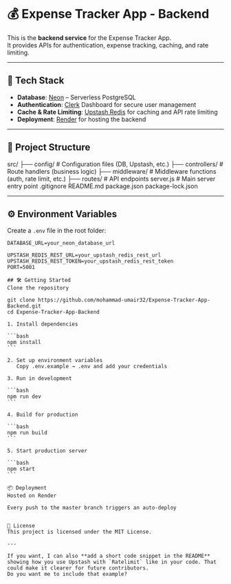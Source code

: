 # 💰 Expense Tracker App - Backend

This is the **backend service** for the Expense Tracker App.  
It provides APIs for authentication, expense tracking, caching, and rate limiting.

---

## 🚀 Tech Stack

- **Database**: [Neon](https://neon.tech/) – Serverless PostgreSQL
- **Authentication**: [Clerk](https://clerk.com/) Dashboard for secure user management
- **Cache & Rate Limiting**: [Upstash Redis](https://upstash.com/) for caching and API rate limiting
- **Deployment**: [Render](https://render.com/) for hosting the backend

---

## 📂 Project Structure

src/
├── config/ # Configuration files (DB, Upstash, etc.)
├── controllers/ # Route handlers (business logic)
├── middleware/ # Middleware functions (auth, rate limit, etc.)
├── routes/ # API endpoints
server.js # Main server entry point
.gitignore
README.md
package.json
package-lock.json

---

## ⚙️ Environment Variables

Create a `.env` file in the root folder:

````env
DATABASE_URL=your_neon_database_url

UPSTASH_REDIS_REST_URL=your_upstash_redis_rest_url
UPSTASH_REDIS_REST_TOKEN=your_upstash_redis_rest_token
PORT=5001

## 🛠 Getting Started
Clone the repository

git clone https://github.com/mohammad-umair32/Expense-Tracker-App-Backend.git
cd Expense-Tracker-App-Backend

1. Install dependencies

```bash
npm install
```

2. Set up environment variables
   Copy .env.example → .env and add your credentials

3. Run in development

```bash
npm run dev
```

4. Build for production

```bash
npm run build
```

5. Start production server

```bash
npm start
```

📦 Deployment
Hosted on Render

Every push to the master branch triggers an auto-deploy


📜 License
This project is licensed under the MIT License.

---

If you want, I can also **add a short code snippet in the README** showing how you use Upstash with `Ratelimit` like in your code. That could make it clearer for future contributors.  
Do you want me to include that example?
